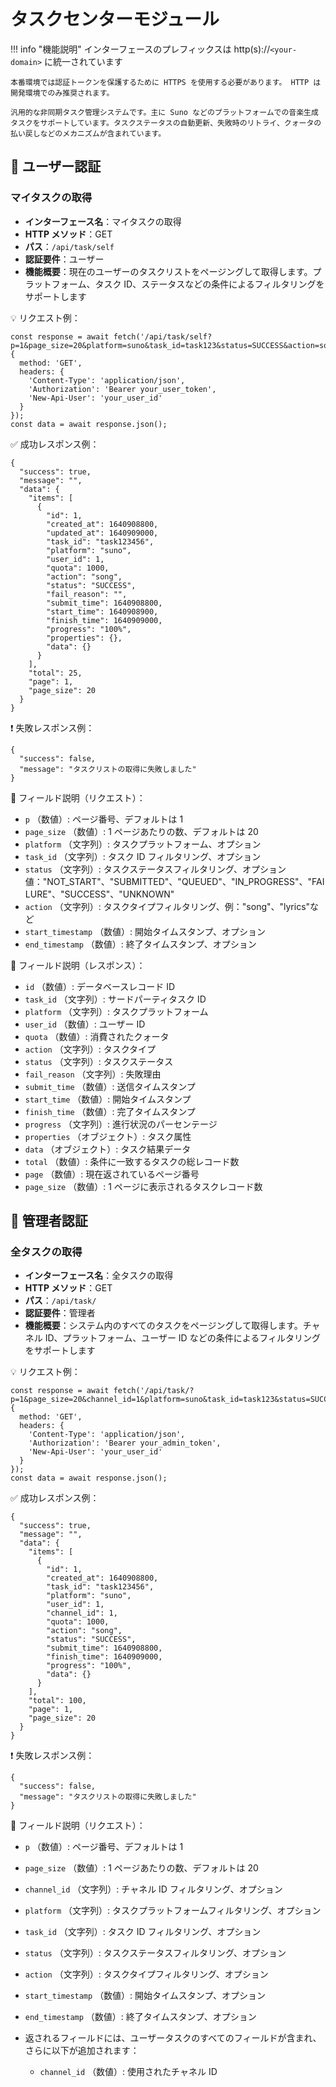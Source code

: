 # タスクセンターモジュール

!!! info "機能説明"
    インターフェースのプレフィックスは http(s)://`<your-domain>` に統一されています

    本番環境では認証トークンを保護するために HTTPS を使用する必要があります。 HTTP は開発環境でのみ推奨されます。

    汎用的な非同期タスク管理システムです。主に Suno などのプラットフォームでの音楽生成タスクをサポートしています。タスクステータスの自動更新、失敗時のリトライ、クォータの払い戻しなどのメカニズムが含まれています。

## 🔐 ユーザー認証

### マイタスクの取得

- **インターフェース名**：マイタスクの取得
- **HTTP メソッド**：GET
- **パス**：`/api/task/self`
- **認証要件**：ユーザー
- **機能概要**：現在のユーザーのタスクリストをページングして取得します。プラットフォーム、タスク ID、ステータスなどの条件によるフィルタリングをサポートします

💡 リクエスト例：

```
const response = await fetch('/api/task/self?p=1&page_size=20&platform=suno&task_id=task123&status=SUCCESS&action=song&start_timestamp=1640908800&end_timestamp=1640995200', {  
  method: 'GET',  
  headers: {  
    'Content-Type': 'application/json',  
    'Authorization': 'Bearer your_user_token',
    'New-Api-User': 'your_user_id'
  }  
});  
const data = await response.json();
```

✅ 成功レスポンス例：

```
{  
  "success": true,  
  "message": "",  
  "data": {  
    "items": [  
      {  
        "id": 1,  
        "created_at": 1640908800,  
        "updated_at": 1640909000,  
        "task_id": "task123456",  
        "platform": "suno",  
        "user_id": 1,  
        "quota": 1000,  
        "action": "song",  
        "status": "SUCCESS",  
        "fail_reason": "",  
        "submit_time": 1640908800,  
        "start_time": 1640908900,  
        "finish_time": 1640909000,  
        "progress": "100%",  
        "properties": {},  
        "data": {}  
      }  
    ],  
    "total": 25,  
    "page": 1,  
    "page_size": 20  
  }  
}
```

❗ 失敗レスポンス例：

```
{  
  "success": false,  
  "message": "タスクリストの取得に失敗しました"  
}
```

🧾 フィールド説明（リクエスト）：

- `p` （数値）: ページ番号、デフォルトは 1
- `page_size` （数値）: 1 ページあたりの数、デフォルトは 20
- `platform` （文字列）: タスクプラットフォーム、オプション 
- `task_id` （文字列）: タスク ID フィルタリング、オプション 
- `status` （文字列）: タスクステータスフィルタリング、オプション値："NOT_START"、"SUBMITTED"、"QUEUED"、"IN_PROGRESS"、"FAILURE"、"SUCCESS"、"UNKNOWN" 
- `action` （文字列）: タスクタイプフィルタリング、例："song"、"lyrics"など 
- `start_timestamp` （数値）: 開始タイムスタンプ、オプション
- `end_timestamp` （数値）: 終了タイムスタンプ、オプション

🧾 フィールド説明（レスポンス）：

- `id` （数値）: データベースレコード ID 
- `task_id` （文字列）: サードパーティタスク ID
- `platform` （文字列）: タスクプラットフォーム
- `user_id` （数値）: ユーザー ID
- `quota` （数値）: 消費されたクォータ 
- `action` （文字列）: タスクタイプ
- `status` （文字列）: タスクステータス
- `fail_reason` （文字列）: 失敗理由 
- `submit_time` （数値）: 送信タイムスタンプ
- `start_time` （数値）: 開始タイムスタンプ
- `finish_time` （数値）: 完了タイムスタンプ
- `progress` （文字列）: 進行状況のパーセンテージ 
- `properties` （オブジェクト）: タスク属性 
- `data` （オブジェクト）: タスク結果データ 
- `total` （数値）: 条件に一致するタスクの総レコード数
- `page` （数値）: 現在返されているページ番号
- `page_size` （数値）: 1 ページに表示されるタスクレコード数

## 🔐 管理者認証

### 全タスクの取得

- **インターフェース名**：全タスクの取得
- **HTTP メソッド**：GET
- **パス**：`/api/task/`
- **認証要件**：管理者
- **機能概要**：システム内のすべてのタスクをページングして取得します。チャネル ID、プラットフォーム、ユーザー ID などの条件によるフィルタリングをサポートします

💡 リクエスト例：

```
const response = await fetch('/api/task/?p=1&page_size=20&channel_id=1&platform=suno&task_id=task123&status=SUCCESS&action=song&start_timestamp=1640908800&end_timestamp=1640995200', {  
  method: 'GET',  
  headers: {  
    'Content-Type': 'application/json',  
    'Authorization': 'Bearer your_admin_token',
    'New-Api-User': 'your_user_id'
  }  
});  
const data = await response.json();
```

✅ 成功レスポンス例：

```
{  
  "success": true,  
  "message": "",  
  "data": {  
    "items": [  
      {  
        "id": 1,  
        "created_at": 1640908800,  
        "task_id": "task123456",  
        "platform": "suno",  
        "user_id": 1,  
        "channel_id": 1,  
        "quota": 1000,  
        "action": "song",  
        "status": "SUCCESS",  
        "submit_time": 1640908800,  
        "finish_time": 1640909000,  
        "progress": "100%",  
        "data": {}  
      }  
    ],  
    "total": 100,  
    "page": 1,  
    "page_size": 20  
  }  
}
```

❗ 失敗レスポンス例：

```
{  
  "success": false,  
  "message": "タスクリストの取得に失敗しました"  
}
```

🧾 フィールド説明（リクエスト）：

- `p` （数値）: ページ番号、デフォルトは 1
- `page_size` （数値）: 1 ページあたりの数、デフォルトは 20
- `channel_id` （文字列）: チャネル ID フィルタリング、オプション 
- `platform` （文字列）: タスクプラットフォームフィルタリング、オプション
- `task_id` （文字列）: タスク ID フィルタリング、オプション
- `status` （文字列）: タスクステータスフィルタリング、オプション
- `action` （文字列）: タスクタイプフィルタリング、オプション
- `start_timestamp` （数値）: 開始タイムスタンプ、オプション
- `end_timestamp` （数値）: 終了タイムスタンプ、オプション
- 返されるフィールドには、ユーザータスクのすべてのフィールドが含まれ、さらに以下が追加されます：

    - `channel_id` （数値）: 使用されたチャネル ID